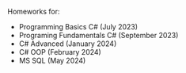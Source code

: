 Homeworks for:
- Programming Basics C# (July 2023)
- Programing Fundamentals C# (September 2023)
- C# Advanced (January 2024)
- C# OOP (February 2024)
- MS SQL (May 2024)
